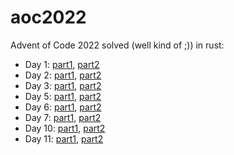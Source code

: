 # aoc2022
Advent of Code 2022 solved (well kind of ;)) in rust:

* Day 1: [part1](day01/src/part1.rs), [part2](day01/src/part2.rs)
* Day 2: [part1](day02/src/part1.rs), [part2](day02/src/part2.rs)
* Day 3: [part1](day03/src/part1.rs), [part2](day03/src/par2.rs)
* Day 5: [part1](day05/src/part1.rs), [part2](day05/src/part2.rs)
* Day 6: [part1](day06/src/part1.rs), [part2](day06/src/part2.rs)
* Day 7: [part1](day07/src/part1.rs), [part2](day07/src/part2.rs)
* Day 10: [part1](day10/src/part1.rs), [part2](day10/src/part2.rs)
* Day 11: [part1](day11/src/part1.rs), [part2](day11/src/part2.rs)

